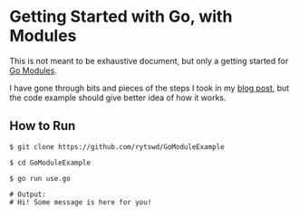 # Getting Started with Go, with Modules

This is not meant to be exhaustive document, but only a getting started for [Go Modules](https://github.com/golang/go/wiki/Modules).

I have gone through bits and pieces of the steps I took in my [blog post](https://medium.com/@rytswd/getting-started-with-go-with-modules-e9fd6c4a0551), but the code example should give better idea of how it works.

## How to Run

```
$ git clone https://github.com/rytswd/GoModuleExample

$ cd GoModuleExample

$ go run use.go

# Output:
# Hi! Some message is here for you!
```